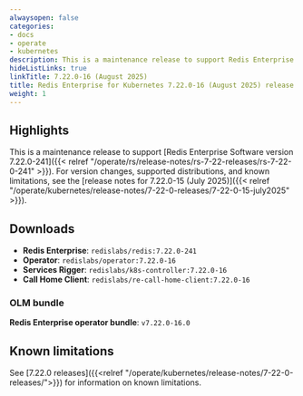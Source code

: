 ```yaml
---
alwaysopen: false
categories:
- docs
- operate
- kubernetes
description: This is a maintenance release to support Redis Enterprise Software version 7.22.0-241.
hideListLinks: true
linkTitle: 7.22.0-16 (August 2025)
title: Redis Enterprise for Kubernetes 7.22.0-16 (August 2025) release notes
weight: 1
---
```


## Highlights

This is a maintenance release to support [Redis Enterprise Software version 7.22.0-241]({{< relref "/operate/rs/release-notes/rs-7-22-releases/rs-7-22-0-241" >}}). For version changes, supported distributions, and known limitations, see the [release notes for 7.22.0-15 (July 2025)]({{< relref "/operate/kubernetes/release-notes/7-22-0-releases/7-22-0-15-july2025" >}}).

## Downloads

- **Redis Enterprise**: `redislabs/redis:7.22.0-241`
- **Operator**: `redislabs/operator:7.22.0-16`
- **Services Rigger**: `redislabs/k8s-controller:7.22.0-16`
- **Call Home Client**: `redislabs/re-call-home-client:7.22.0-16`

### OLM bundle

**Redis Enterprise operator bundle**: `v7.22.0-16.0`

## Known limitations

See [7.22.0 releases]({{<relref "/operate/kubernetes/release-notes/7-22-0-releases/">}}) for information on known limitations.
